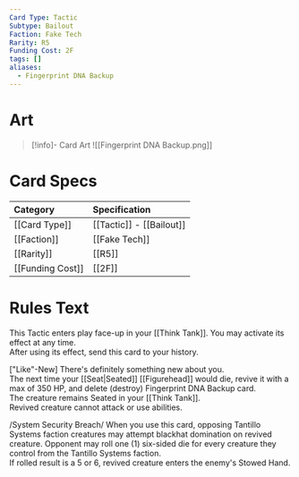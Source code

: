 ```yaml
---
Card Type: Tactic
Subtype: Bailout
Faction: Fake Tech
Rarity: R5
Funding Cost: 2F
tags: []
aliases:
  - Fingerprint DNA Backup
---
```

# Art

> [!info]- Card Art
> ![[Fingerprint DNA Backup.png]]

# Card Specs

| Category | Specification| 
| :--- | :--- |
| [[Card Type]] | [[Tactic]] - [[Bailout]] |  
| [[Faction]] | [[Fake Tech]] |  
| [[Rarity]] | [[R5]] | 
| [[Funding Cost]] | [[2F]] |  

# Rules Text  

This Tactic enters play face-up in your [[Think Tank]]. You may activate its effect at any time.  
After using its effect, send this card to your history.  

["Like"-New] There's definitely something new about you.  
The next time your [[Seat|Seated]] [[Figurehead]] would die, revive it with a max of 350 HP, and delete (destroy) Fingerprint DNA Backup card.   
The creature remains Seated in your [[Think Tank]].  
Revived creature cannot attack or use abilities.  

/System Security Breach/ When you use this card, opposing Tantillo Systems faction creatures may attempt blackhat domination on revived creature. 
Opponent may roll one (1) six-sided die for every creature they control from the Tantillo Systems faction.  
If rolled result is a 5 or 6, revived creature enters the enemy's Stowed Hand.  


